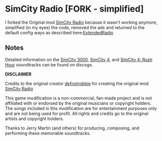 # SimCity Radio [FORK - simplified]
I forked the Original mod [SimCity Radio](https://mods.paradoxplaza.com/mods/76446/Windows) because it wasn't working anymore,
simplified (in my eyes) the code, removed the ads and returned to the default config ways as described here:[ExtendedRadio](https://github.com/AlphaGaming7780/ExtendedRadio/wiki/Custom-Radio)

## Notes

Detailed information on the [SimCity 3000](https://www.discogs.com/release/5394990-Various-SimCity-3000), [SimCity 4](https://www.discogs.com/release/7964896-Various-SimCity-4), and [SimCity 4: Rush Hour](https://www.discogs.com/release/3849468-Various-SimCity-4-Rush-Hour-Soundtrack) soundtracks can be found on discogs.


**DISCLAIMER**

Credits to the original creator [defnotrobbie](https://mods.paradoxplaza.com/authors/defnotrobbie?orderBy=desc&sortBy=best) 
for creating the original mod [SimCity Radio](https://mods.paradoxplaza.com/mods/76446/Windows)

This game modification is a non-commercial, fan-made project and is not affiliated with or endorsed by the original musicians or copyright holders. The songs included in this modification are for entertainment purposes only and are not being used for profit. All rights and credits go to the original artists and copyright holders.

Thanks to Jerry Martin (and others) for producing, composing, and performing these memorable soundtracks.
